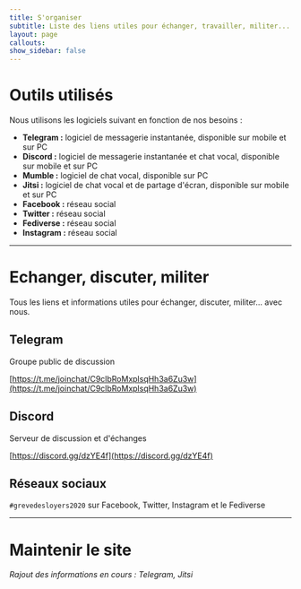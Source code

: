 ```yaml
---
title: S'organiser
subtitle: Liste des liens utiles pour échanger, travailler, militer... bref, s'organiser
layout: page
callouts: 
show_sidebar: false
---
```


# Outils utilisés

Nous utilisons les logiciels suivant en fonction de nos besoins :

- **Telegram :** logiciel de messagerie instantanée, disponible sur mobile et sur PC
- **Discord :** logiciel de messagerie instantanée et chat vocal, disponible sur mobile et sur PC
- **Mumble :** logiciel de chat vocal, disponible sur PC
- **Jitsi :** logiciel de chat vocal et de partage d'écran, disponible sur mobile et sur PC
- **Facebook :** réseau social
- **Twitter :** réseau social
- **Fediverse :** réseau social
- **Instagram :** réseau social

---

# Echanger, discuter, militer

Tous les liens et informations utiles pour échanger, discuter, militer... avec nous.

## Telegram

Groupe public de discussion

[https://t.me/joinchat/C9clbRoMxplsqHh3a6Zu3w](https://t.me/joinchat/C9clbRoMxplsqHh3a6Zu3w)

## Discord

Serveur de discussion et d'échanges

[https://discord.gg/dzYE4f](https://discord.gg/dzYE4f)

## Réseaux sociaux

`#grevedesloyers2020` sur Facebook, Twitter, Instagram et le Fediverse

---

# Maintenir le site

*Rajout des informations en cours : Telegram, Jitsi*
